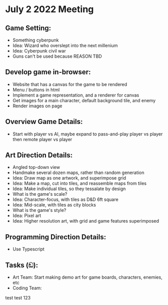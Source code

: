 # July 2 2022 Meeting 

## Game Setting:
- Something cyberpunk
- Idea: Wizard who overslept into the next millenium
- Idea: Cyberpunk civil war
- Guns can't be used because REASON TBD


## Develop game in-browser:
- Website that has a canvas for the game to be rendered
- Menu / buttons in html
- Implement a game representation, and a renderer for canvas
- Get images for a main character, default background tile, and enemy
- Render images on page


## Overview Game Details:
- Start with player vs AI, maybe expand to pass-and-play player vs player then remote player vs player


## Art Direction Details:
- Angled top-down view
- Handmake several dozen maps, rather than random generation
- Idea: Draw map as one artwork, and superimpose grid
- Idea: Make a map, cut into tiles, and reassemble maps from tiles
- Idea: Make individual tiles, so they tessalate by design
- What is the game's scale?
- Idea: Character-focus, with tiles as D&D 6ft square
- Idea: Mid-scale, with tiles as city blocks
- What is the game's style?
- Idea: Pixel art
- Idea: Higher resolution art, with grid and game features superimposed


## Programming Direction Details:
- Use Typescript 


## Tasks (ඞ): 
- Art Team: Start making demo art for game boards, characters, enemies, etc
- Coding Team: 

test test 123